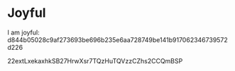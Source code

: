 # Joyful

I am joyful: d844b05028c9af273693be696b235e6aa728749be141b917062346739572d226


22extLxekaxhkSB27HrwXsr7TQzHuTQVzzCZhs2CCQmBSP